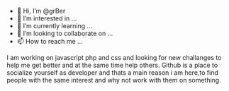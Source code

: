 - 👋 Hi, I’m @grBer
- 👀 I’m interested in ...
- 🌱 I’m currently learning ...
- 💞️ I’m looking to collaborate on ...
- 📫 How to reach me ...

<!---
grBer/grBer is a ✨ special ✨ repository because its `README.md` (this file) appears on your GitHub profile.
You can click the Preview link to take a look at your changes.
--->
I am working on javascript php and css and looking for new challanges to help me get better and at the same time help others.
Github is a place to socialize yourself as developer and thats a main reason i am here,to find people with the same interest and why not work with
them on something.
